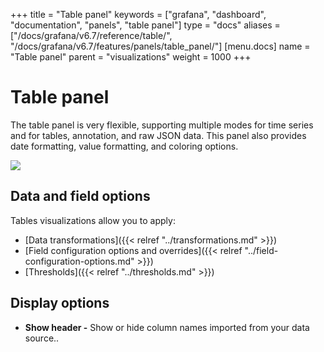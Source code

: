 +++
title = "Table panel"
keywords = ["grafana", "dashboard", "documentation", "panels", "table panel"]
type = "docs"
aliases = ["/docs/grafana/v6.7/reference/table/", "/docs/grafana/v6.7/features/panels/table_panel/"]
[menu.docs]
name = "Table panel"
parent = "visualizations"
weight = 1000
+++

# Table panel

The table panel is very flexible, supporting multiple modes for time series and for tables, annotation, and raw JSON data. This panel also provides date formatting, value formatting, and coloring options.

<img class="screenshot" src="/assets/img/features/table-panel.png">

## Data and field options

Tables visualizations allow you to apply:

- [Data transformations]({{< relref "../transformations.md" >}})
- [Field configuration options and overrides]({{< relref "../field-configuration-options.md" >}})
- [Thresholds]({{< relref "../thresholds.md" >}})

## Display options

- **Show header -** Show or hide column names imported from your data source..

